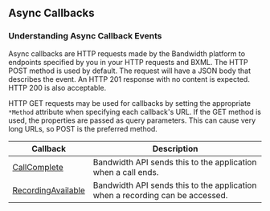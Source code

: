 ## Async Callbacks

###  Understanding Async Callback Events
Async callbacks are HTTP requests made by the Bandwidth platform to endpoints specified by you in your HTTP requests and
BXML.  The HTTP POST method is used by default.  The request will have a JSON body that describes the event.  An
HTTP 201 response with no content is expected.  HTTP 200 is also acceptable.

HTTP GET requests may be used for callbacks by setting the appropriate `*Method` attribute when specifying each 
callback's URL.  If the GET method is used, the properties are passed as query parameters.  This can cause very long
URLs, so POST is the preferred method.

| Callback                                            | Description                                                                                                                     |
|-----------------------------------------------------|--------------------------------------------------------------------------------------------------------------------------------|
| [CallComplete](bxml/callBacks/callComplete.md)   | Bandwidth API sends this to the application when a call ends. |
| [RecordingAvailable](bxml/callBacks/recordingAvailable.md)| Bandwidth API sends this to the application when a recording can be accessed. |

